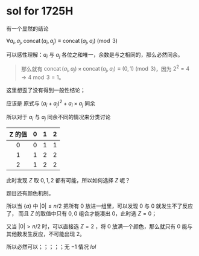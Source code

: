 # sol for 1725H 

有一个显然的结论

$\forall a_i, a_j, \operatorname{concat}(a_i, a_j)\equiv\operatorname{concat}(a_j, a_i) \pmod 3$  

可以感性理解：$a_i$ 与 $a_j$ 各位之和唯一，余数是与之相同的，那么必然同余。

>  那么就有 $\operatorname{concat}(a_i, a_j)\times\operatorname{concat}(a_j, a_i) \equiv (0,1) \pmod 3$，因为 $2^2= 4 \to 4 \bmod 3 = 1$。

这里想歪了没有得到一般性结论；

应该是 原式与 $(a_i + a_j) ^ 2 + a_i\times a_j$ 同余

所以对于 $a_i$ 与 $a_j$ 同余不同的情况来分类讨论

| Z 的值 |  0   |  1   |  2   |
| :----: | :--: | :--: | :--: |
|   0    |  0   |  1   |  1   |
|   1    |  1   |  2   |  2   |
|   2    |  1   |  2   |  2   |

此时发现 $Z$ 取 $0, 1, 2$ 都有可能，所以如何选择 $Z$ 呢？

题目还有颜色机制。

所以当 $\{a\}$ 中 $|0| \le n/2$ 把所有 $0$ 放进一组里，可以发现 $0$ 与 $0$ 就发生不了反应了， 而且 $Z$ 的取值中只有 $0,0$ 组合才能凑出 $0$，此时选 $Z = 0$；

又当 $|0| > n/2$ 时，可以直接选 $Z = 2$ ，将 $0$ 放满一个颜色，那么就只有 $0$ 能与其他数发生反应，不可能出现 $2$。

所以必然可以；；；；；无 $-1$ 情况 $lol$

